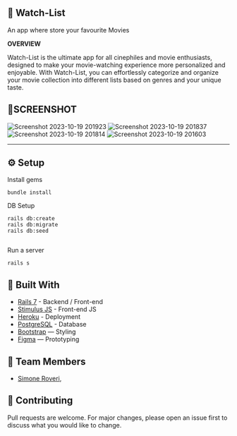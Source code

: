 
🎥 Watch-List
---

An app where store your favourite Movies

**OVERVIEW**

Watch-List is the ultimate app for all cinephiles and movie enthusiasts, designed to make your movie-watching experience more personalized and enjoyable. With Watch-List, you can effortlessly categorize and organize your movie collection into different lists based on genres and your unique taste.

📱SCREENSHOT
---
![Screenshot 2023-10-19 201923](https://github.com/Roveri91/rails-watch-list/assets/105217392/fef0cedd-a649-433c-9cd4-4f72e7f41272)
![Screenshot 2023-10-19 201837](https://github.com/Roveri91/rails-watch-list/assets/105217392/73bab35a-a35e-4b16-81af-b30fa2331e33)
![Screenshot 2023-10-19 201814](https://github.com/Roveri91/rails-watch-list/assets/105217392/c1072e10-9547-48dc-9fd6-1b17e1f7a48d)
![Screenshot 2023-10-19 201603](https://github.com/Roveri91/rails-watch-list/assets/105217392/edb80d89-8242-4273-9f27-346b034656d2)

---

⚙️ Setup
---
Install gems

```
bundle install
```

DB Setup

```
rails db:create
rails db:migrate
rails db:seed
  
```

Run a server

```
rails s
```


🔨 Built With
---
+ [Rails 7](https://guides.rubyonrails.org/) - Backend / Front-end
+ [Stimulus JS](https://stimulus.hotwired.dev/) - Front-end JS
+ [Heroku](https://www.heroku.com/) - Deployment
+ [PostgreSQL](https://www.postgresql.org/) - Database
+ [Bootstrap](https://getbootstrap.com/) — Styling
+ [Figma](https://www.figma.com/ja/) — Prototyping


🗿 Team Members
---
* [Simone Roveri](https://www.linkedin.com/in/simone-roveri/),



💅 Contributing
---
Pull requests are welcome. For major changes, please open an issue first to discuss what you would like to change.
